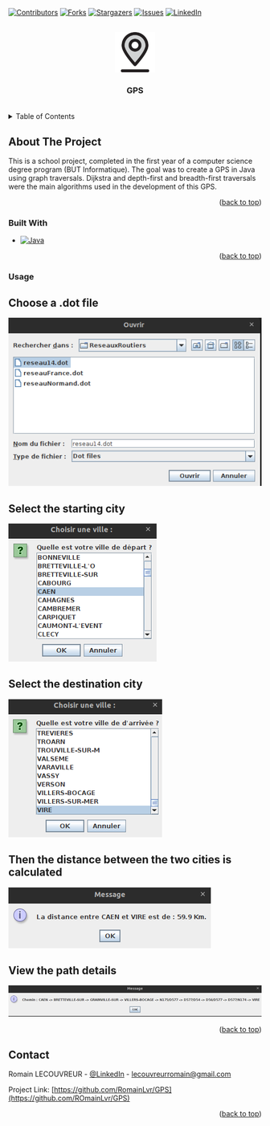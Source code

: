 <a name="readme-top"></a>

[![Contributors][contributors-shield]][contributors-url]
[![Forks][forks-shield]][forks-url]
[![Stargazers][stars-shield]][stars-url]
[![Issues][issues-shield]][issues-url]
[![LinkedIn][linkedin-shield]][linkedin-url]



<!-- PROJECT LOGO -->
<br/>
<div align="center">
  <a href="https://github.com/RomainLvr/GPS">
    <img src="images/logo.svg" alt="Logo" width="80" height="80">
  </a>

  <h3 align="center">GPS</h3>
 </div>
 <br/>


<!-- TABLE OF CONTENTS -->
<details>
  <summary>Table of Contents</summary>
  <ol>
    <li>
      <a href="#about-the-project">About The Project</a>
      <ul>
        <li><a href="#built-with">Built With</a></li>
      </ul>
      <li><a href="#usage">Usage</a></li>
    </li>
  </ol>
</details>



<!-- ABOUT THE PROJECT -->
## About The Project

This is a school project, completed in the first year of a computer science degree program (BUT Informatique).
The goal was to create a GPS in Java using graph traversals.
Dijkstra and depth-first and breadth-first traversals were the main algorithms used in the development of this GPS.

<p align="right">(<a href="#readme-top">back to top</a>)</p>



### Built With

* [![Java][Java]][Java-url]

<p align="right">(<a href="#readme-top">back to top</a>)</p>


<!-- USAGE EXAMPLES -->

### Usage

## Choose a .dot file

<img src="images/chooseDot.png">

## Select the starting city

<img src="images/startCity.png">

## Select the destination city

<img src="images/finalCity.png">

## Then the distance between the two cities is calculated

<img src="images/distance.png">

## View the path details

<img src="images/path.png">

<p align="right">(<a href="#readme-top">back to top</a>)</p>


## Contact

Romain LECOUVREUR - [@LinkedIn](https://www.linkedin.com/in/romain-lecouvreur-1848b2239/) - lecouvreurromain@gmail.com

Project Link: [https://github.com/RomainLvr/GPS](https://github.com/ROmainLvr/GPS)

<p align="right">(<a href="#readme-top">back to top</a>)</p>

[contributors-shield]: https://img.shields.io/github/contributors/RomainLvr/GPS.svg?style=for-the-badge
[contributors-url]: https://github.com/RomainLvr/GPS/graphs/contributors
[forks-shield]: https://img.shields.io/github/forks/RomainLvr/GPS.svg?style=for-the-badge
[forks-url]: https://github.com/RomainLvr/GPS/network/members
[stars-shield]: https://img.shields.io/github/stars/RomainLvr/GPS.svg?style=for-the-badge
[stars-url]: https://github.com/RomainLvr/GPS/stargazers
[issues-shield]: https://img.shields.io/github/issues/RomainLvr/GPS.svg?style=for-the-badge
[issues-url]: https://github.com/RomainLvr/GPS/issues
[license-shield]: https://img.shields.io/github/license/RomainLvr/GPS.svg?style=for-the-badge
[linkedin-shield]: https://img.shields.io/badge/-LinkedIn-black.svg?style=for-the-badge&logo=linkedin&colorB=555
[linkedin-url]: https://www.linkedin.com/in/romain-lecouvreur-1848b2239
[Java]: https://img.shields.io/badge/java-000000?style=for-the-badge&logo=java&logoColor=white
[Java-url]: https://www.java.com/fr/
